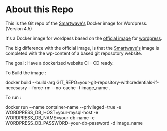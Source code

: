 # About this Repo

This is the Git repo of the [Smartwave's](https://www.smartwavesa.com/) Docker image for Wordpress. (Version 4.5)

It's a Docker image for wordpess based on the [official image](https://docs.docker.com/docker-hub/official_repos/) for [wordpress](https://registry.hub.docker.com/_/wordpress/).

The big difference with the official image, is that the [Smartwave's](https://www.smartwavesa.com/) image is completed with the wp-content of a based git reposotory website.

The goal : Have a dockerized website  CI - CD ready.

To Build the image :

docker build --build-arg GIT_REPO=your-git-repository-withcredentials-if-necesasry  --force-rm --no-cache  -t image_name .

To run :

docker run --name container-name --privileged=true -e  WORDPRESS_DB_HOST=your-mysql-host -e WORDPRESS_DB_NAME=your-db-name -e WORDPRESS_DB_PASSWORD=your-db-password -d image_name